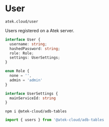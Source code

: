# User

`atek.cloud/user`

Users registered on a Atek server.

```typescript
interface User {
  username: string;
  hashedPassword: string;
  role: Role;
  settings: UserSettings;
}

enum Role {
  none = '',
  admin = 'admin'
}

interface UserSettings {
  mainServiceId: string
}
```

```
npm i @atek-cloud/adb-tables
```

```typescript
import { users } from '@atek-cloud/adb-tables
```